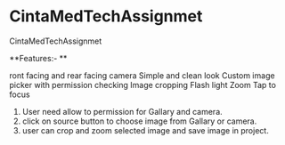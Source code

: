 # CintaMedTechAssignmet
CintaMedTechAssignmet

**Features:- **

 ront facing and rear facing camera
 Simple and clean look
 Custom image picker with permission checking
 Image cropping
 Flash light
 Zoom
 Tap to focus
 
1. User need allow to permission for Gallary and camera.
2. click on source button to choose image from Gallary or camera.
3. user can crop and zoom selected image and save image in project.

